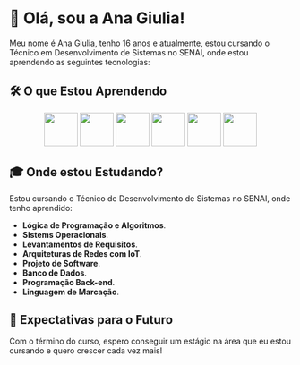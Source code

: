 # 🚀 Olá, sou a Ana Giulia!

Meu nome é Ana Giulia, tenho 16 anos e atualmente, estou cursando o Técnico em Desenvolvimento de Sistemas no SENAI, onde estou aprendendo as seguintes tecnologias:

## 🛠️ O que Estou Aprendendo



<div align="center">
  <img src="https://cdn.jsdelivr.net/gh/devicons/devicon/icons/javascript/javascript-original.svg" width="60" />
  <img src="https://cdn.jsdelivr.net/gh/devicons/devicon/icons/html5/html5-original.svg" width="60" />
  <img src="https://cdn.jsdelivr.net/gh/devicons/devicon/icons/css3/css3-original.svg" width="60" />
  <img src="https://cdn.jsdelivr.net/gh/devicons/devicon/icons/nodejs/nodejs-original.svg" width="60" />
  <img src="https://cdn.jsdelivr.net/gh/devicons/devicon/icons/react/react-original.svg" width="60" />
  <img src="https://cdn.jsdelivr.net/gh/devicons/devicon/icons/postgresql/postgresql-original.svg" width="60" />
</div>


## 🎓 Onde estou Estudando?

Estou cursando o Técnico de Desenvolvimento de Sistemas no SENAI, onde tenho aprendido:
- **Lógica de Programação e Algoritmos**.
- **Sistems Operacionais**.
- **Levantamentos de Requisitos**.
- **Arquiteturas de Redes com IoT**.
- **Projeto de Software**.
- **Banco de Dados**.
- **Programação Back-end**.
- **Linguagem de Marcação**.
## 🎯 Expectativas para o Futuro

Com o término do curso, espero conseguir um estágio na área que eu estou cursando e quero crescer cada vez mais!


